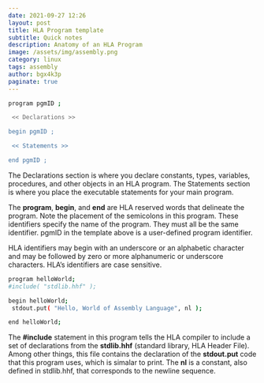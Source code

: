 ```yaml
---
date: 2021-09-27 12:26
layout: post
title: HLA Program template
subtitle: Quick notes
description: Anatomy of an HLA Program
image: /assets/img/assembly.png
category: linux
tags: assembly
author: bgx4k3p
paginate: true
---
```



```bash
program pgmID ;

 << Declarations >>

begin pgmID ;

 << Statements >>

end pgmID ;
```

The Declarations section is where you declare constants, types, variables, procedures, and other objects in an HLA program.
The Statements section is where you place the executable statements for your main program.

The **program**, **begin**, and **end** are HLA reserved words that delineate the program. Note the placement of the semicolons in this program. These identifiers specify the name of the program. They must all be the same identifier. pgmID in the template above is a user-defined program identifier.

HLA identifiers may begin with an underscore or an alphabetic character and may be followed by zero or more alphanumeric or underscore characters. HLA’s identifiers are case sensitive.

```bash
program helloWorld;
#include( "stdlib.hhf" );

begin helloWorld;
 stdout.put( "Hello, World of Assembly Language", nl );

end helloWorld;
```

The **#include** statement in this program tells the HLA compiler to include a set of declarations from the **stdlib.hhf** (standard library, HLA Header File). Among other things, this file contains the declaration of the **stdout.put** code that this program uses, which is simalar to print. The **nl** is a constant, also defined in stdlib.hhf, that corresponds to the newline sequence.
